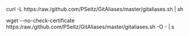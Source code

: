 curl -L  https:/raw./github.com/PSeitz/GitAliases/master/gitaliases.sh | sh

wget --no-check-certificate https:/raw./github.com/PSeitz/GitAliases/master/gitaliases.sh -O - | s
